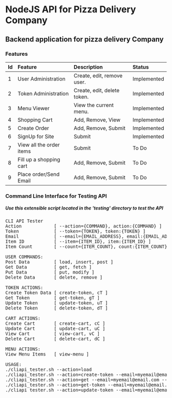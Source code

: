 # NodeJS API for Pizza Delivery Company
## Backend application for pizza delivery Company

### Features

| Id  | Feature                   | Description                  | Status      |
| :-  | :-----------------------  | :--------------------------  | :---------- |
| 1   | User Administration       | Create, edit, remove user.   | Implemented |
| 2   | Token Administration      | Create, edit, delete token.  | Implemented |
| 3   | Menu Viewer               | View the current menu.       | Implemented |
| 4   | Shopping Cart             | Add, Remove, View            | Implemented |
| 5   | Create Order              | Add, Remove, Submit          | Implemented |
| 6   | SignUp for Site           | Submit                       | Implemented |
| 7   | View all the order items  | Submit                       | To Do       |
| 8   | Fill up a shopping cart   | Add, Remove, Submit          | To Do       |
| 9   | Place order/Send Email    | Add, Remove, Submit          | To Do       |

### Command Line Interface for Testing API

<h5>Use this extensible script located in the 'testing' directory to test the API</h5>

<pre>
CLI API Tester
Action            [ --action={COMMAND}, action:{COMMAND} ]
Token             [ --token={TOKEN}, token:{TOKEN} ]
Email             [ --email={EMAIL_ADDRESS}, email:{EMAIL_ADDRESS} ]
Item ID           [ --item={ITEM_ID}, item:{ITEM_ID} ]
Item Count        [ --count={ITEM_COUNT}, count:{ITEM_COUNT} ]

USER COMMANDS:
Post Data         [ load, insert, post ]
Get Data          [ get, fetch ]
Put Data          [ put, modify ]
Delete Data       [ delete, remove ]

TOKEN ACTIONS:
Create Token Data [ create-token, cT ]
Get Token         [ get-token, gT ]
Update Token      [ update-token, uT ]
Delete Token      [ delete-token, dT ]

CART ACTIONS:
Create Cart       [ create-cart, cC ]
Update Cart       [ update-cart, uC ]
View Cart         [ view-cart, vC ]
Delete Cart       [ delete-cart, dC ]

MENU ACTIONS:
View Menu Items   [ view-menu ]

USAGE:
./cliapi_tester.sh --action=load
./cliapi_tester.sh --action=create-token --email=myemail@email.com
./cliapi_tester.sh --action=get --email=myemail@email.com --token=9zy66v8ktl40fe7qv5f
./cliapi_tester.sh --action=get-token --email=myemail@email.com --token=9zy66v8ktl40fe7qv5f
./cliapi_tester.sh --action=update-token --email=myemail@email.com --token=9zy66v8ktl40fe7qv5f
</pre>

